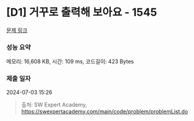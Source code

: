 # [D1] 거꾸로 출력해 보아요 - 1545 

[문제 링크](https://swexpertacademy.com/main/code/problem/problemDetail.do?contestProbId=AV2gbY0qAAQBBAS0) 

### 성능 요약

메모리: 16,608 KB, 시간: 109 ms, 코드길이: 423 Bytes

### 제출 일자

2024-07-03 15:26



> 출처: SW Expert Academy, https://swexpertacademy.com/main/code/problem/problemList.do